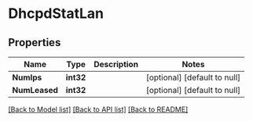 # DhcpdStatLan

## Properties
Name | Type | Description | Notes
------------ | ------------- | ------------- | -------------
**NumIps** | **int32** |  | [optional] [default to null]
**NumLeased** | **int32** |  | [optional] [default to null]

[[Back to Model list]](../README.md#documentation-for-models) [[Back to API list]](../README.md#documentation-for-api-endpoints) [[Back to README]](../README.md)

